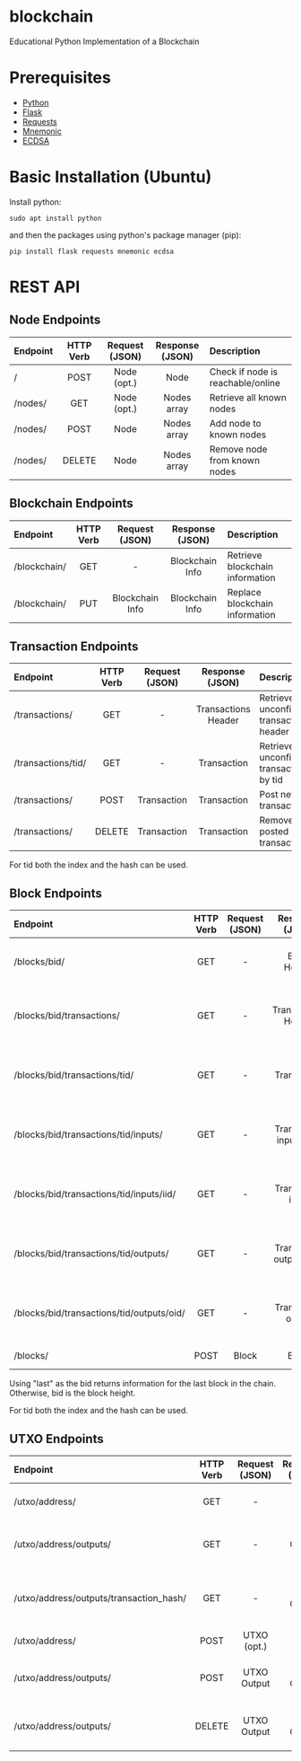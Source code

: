 # blockchain
Educational Python Implementation of a Blockchain

# Prerequisites
- [Python](https://www.python.org/)
- [Flask](https://flask.palletsprojects.com/)
- [Requests](https://docs.python-requests.org/)
- [Mnemonic](https://pypi.org/project/mnemonic/0.20/) 
- [ECDSA](https://pypi.org/project/ecdsa/)

# Basic Installation (Ubuntu)
Install python:
~~~
sudo apt install python
~~~
and then the packages using python's package manager (pip):
~~~
pip install flask requests mnemonic ecdsa
~~~

# REST API

## Node Endpoints
| Endpoint  | HTTP Verb | Request (JSON) | Response (JSON) |  Description                          |
| :------   | :------:  | :-----------:  | :-----------:   |  :--------------------------------    |
| /         | POST      | Node (opt.)    | Node            |  Check if node is reachable/online    |    
| /nodes/   | GET       | Node (opt.)    | Nodes array     |  Retrieve all known nodes             |
| /nodes/   | POST      | Node           | Nodes array     |  Add node to known nodes              |
| /nodes/   | DELETE    | Node           | Nodes array     |  Remove node from known nodes         |

## Blockchain Endpoints
| Endpoint       | HTTP Verb | Request (JSON)    | Response (JSON)    |  Description                         |
| :-----------   | :------:  | :---------------: | :--------------:   |  :--------------------------------   |
| /blockchain/   | GET       | -                 | Blockchain Info    |  Retrieve blockchain information     |
| /blockchain/   | PUT       | Blockchain Info   | Blockchain Info    |  Replace blockchain information      |

## Transaction Endpoints
| Endpoint             | HTTP Verb  | Request (JSON)    | Response (JSON)       |  Description                                |
| :------------------  | :------:   | :---------------: | :------------------:  |  :--------------------------------          |
| /transactions/       | GET        | -                 | Transactions Header   |  Retrieve unconfirmed transactions header   |
| /transactions/tid/   | GET        | -                 | Transaction           |  Retrieve unconfirmed transaction by tid    |
| /transactions/       | POST       | Transaction       | Transaction           |  Post new transaction                       |
| /transactions/       | DELETE     | Transaction       | Transaction           |  Remove posted transaction                  |

For tid both the index and the hash can be used.

## Block Endpoints
| Endpoint                                     | HTTP Verb  | Request (JSON)    | Response (JSON)            |  Description                                          |
| :-----------------------------------------   | :------:   | :--------------:  | :----------------------:   |  :-------------------------------------------------   |
| /blocks/bid/                                 | GET        | -                 | Block Header               |  Retrieve block header by block id                    |
| /blocks/bid/transactions/                    | GET        | -                 | Transactions Header        |  Retrieve block transactions header by block id       |
| /blocks/bid/transactions/tid/                | GET        | -                 | Transaction                |  Retrieve block transaction by bid-tid pair           |
| /blocks/bid/transactions/tid/inputs/         | GET        | -                 | Transaction input array    |  Retrieve block transaction inputs by bid-tid pair    |
| /blocks/bid/transactions/tid/inputs/iid/     | GET        | -                 | Transaction input          |  Retrieve block transaction input by bid-tid-iid      |
| /blocks/bid/transactions/tid/outputs/        | GET        | -                 | Transaction output array   |  Retrieve block transaction outputs by bid-tid pair   |
| /blocks/bid/transactions/tid/outputs/oid/    | GET        | -                 | Transaction output         |  Retrieve block transaction output by bid-tid-oid     |
| /blocks/                                     | POST       | Block             | Block                      |  Create new block                                     |

Using "last" as the bid returns information for the last block in the chain. Otherwise, bid is the block height.

For tid both the index and the hash can be used.

## UTXO Endpoints
| Endpoint                                  | HTTP Verb  | Request (JSON)    | Response (JSON)    |  Description                                   |
| :---------------------------------------  | :------:   | :---------------: | :--------------:   |  :------------------------------------------   |
| /utxo/address/                            | GET        | -                 | UTXO               |  Retrieve utxo by address                      |
| /utxo/address/outputs/                    | GET        | -                 | UTXO Output array  |  Retrieve utxo outputs by address              |
| /utxo/address/outputs/transaction_hash/   | GET        | -                 | UTXO Output        |  Retrieve utxo output by address-hash pair     |
| /utxo/address/                            | POST       | UTXO (opt.)       | UTXO               |  Create utxo of address                        |
| /utxo/address/outputs/                    | POST       | UTXO Output       | UTXO Output        |  Add utxo output to utxo of address            |
| /utxo/address/outputs/                    | DELETE     | UTXO Output       | UTXO Output        |  Remove utxo output from utxo of address       |
